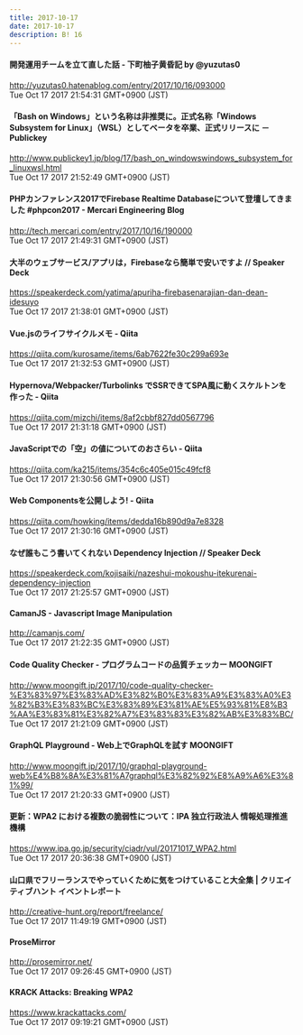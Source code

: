 ```yaml
---
title: 2017-10-17
date: 2017-10-17
description: B! 16
---
```


#### 開発運用チームを立て直した話 - 下町柚子黄昏記 by @yuzutas0
http://yuzutas0.hatenablog.com/entry/2017/10/16/093000<br>
Tue Oct 17 2017 21:54:31 GMT+0900 (JST)<br>


#### 「Bash on Windows」という名称は非推奨に。正式名称「Windows Subsystem for Linux」（WSL）としてベータを卒業、正式リリースに － Publickey
http://www.publickey1.jp/blog/17/bash_on_windowswindows_subsystem_for_linuxwsl.html<br>
Tue Oct 17 2017 21:52:49 GMT+0900 (JST)<br>


#### PHPカンファレンス2017でFirebase Realtime Databaseについて登壇してきました #phpcon2017 - Mercari Engineering Blog
http://tech.mercari.com/entry/2017/10/16/190000<br>
Tue Oct 17 2017 21:49:31 GMT+0900 (JST)<br>


#### 大半のウェブサービス/アプリは，Firebaseなら簡単で安いですよ // Speaker Deck
https://speakerdeck.com/yatima/apuriha-firebasenarajian-dan-dean-idesuyo<br>
Tue Oct 17 2017 21:38:01 GMT+0900 (JST)<br>


#### Vue.jsのライフサイクルメモ - Qiita
https://qiita.com/kurosame/items/6ab7622fe30c299a693e<br>
Tue Oct 17 2017 21:32:53 GMT+0900 (JST)<br>


#### Hypernova/Webpacker/Turbolinks でSSRできてSPA風に動くスケルトンを作った - Qiita
https://qiita.com/mizchi/items/8af2cbbf827dd0567796<br>
Tue Oct 17 2017 21:31:18 GMT+0900 (JST)<br>


#### JavaScriptでの「空」の値についてのおさらい - Qiita
https://qiita.com/ka215/items/354c6c405e015c49fcf8<br>
Tue Oct 17 2017 21:30:56 GMT+0900 (JST)<br>


#### Web Componentsを公開しよう! - Qiita
https://qiita.com/howking/items/dedda16b890d9a7e8328<br>
Tue Oct 17 2017 21:30:16 GMT+0900 (JST)<br>


#### なぜ誰もこう書いてくれない Dependency Injection // Speaker Deck
https://speakerdeck.com/kojisaiki/nazeshui-mokoushu-itekurenai-dependency-injection<br>
Tue Oct 17 2017 21:25:57 GMT+0900 (JST)<br>


#### CamanJS - Javascript Image Manipulation
http://camanjs.com/<br>
Tue Oct 17 2017 21:22:35 GMT+0900 (JST)<br>


#### Code Quality Checker - プログラムコードの品質チェッカー MOONGIFT
http://www.moongift.jp/2017/10/code-quality-checker-%E3%83%97%E3%83%AD%E3%82%B0%E3%83%A9%E3%83%A0%E3%82%B3%E3%83%BC%E3%83%89%E3%81%AE%E5%93%81%E8%B3%AA%E3%83%81%E3%82%A7%E3%83%83%E3%82%AB%E3%83%BC/<br>
Tue Oct 17 2017 21:21:09 GMT+0900 (JST)<br>


#### GraphQL Playground - Web上でGraphQLを試す MOONGIFT
http://www.moongift.jp/2017/10/graphql-playground-web%E4%B8%8A%E3%81%A7graphql%E3%82%92%E8%A9%A6%E3%81%99/<br>
Tue Oct 17 2017 21:20:33 GMT+0900 (JST)<br>


#### 更新：WPA2 における複数の脆弱性について：IPA 独立行政法人 情報処理推進機構
https://www.ipa.go.jp/security/ciadr/vul/20171017_WPA2.html<br>
Tue Oct 17 2017 20:36:38 GMT+0900 (JST)<br>


####   山口県でフリーランスでやっていくために気をつけていること大全集 | クリエイティブハント イベントレポート
http://creative-hunt.org/report/freelance/<br>
Tue Oct 17 2017 11:49:19 GMT+0900 (JST)<br>


#### ProseMirror
http://prosemirror.net/<br>
Tue Oct 17 2017 09:26:45 GMT+0900 (JST)<br>


#### KRACK Attacks: Breaking WPA2
https://www.krackattacks.com/<br>
Tue Oct 17 2017 09:19:21 GMT+0900 (JST)<br>


